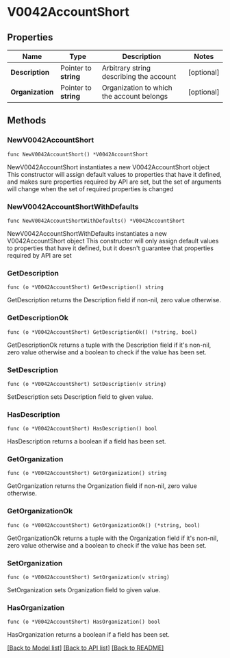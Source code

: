 # V0042AccountShort

## Properties

Name | Type | Description | Notes
------------ | ------------- | ------------- | -------------
**Description** | Pointer to **string** | Arbitrary string describing the account | [optional] 
**Organization** | Pointer to **string** | Organization to which the account belongs | [optional] 

## Methods

### NewV0042AccountShort

`func NewV0042AccountShort() *V0042AccountShort`

NewV0042AccountShort instantiates a new V0042AccountShort object
This constructor will assign default values to properties that have it defined,
and makes sure properties required by API are set, but the set of arguments
will change when the set of required properties is changed

### NewV0042AccountShortWithDefaults

`func NewV0042AccountShortWithDefaults() *V0042AccountShort`

NewV0042AccountShortWithDefaults instantiates a new V0042AccountShort object
This constructor will only assign default values to properties that have it defined,
but it doesn't guarantee that properties required by API are set

### GetDescription

`func (o *V0042AccountShort) GetDescription() string`

GetDescription returns the Description field if non-nil, zero value otherwise.

### GetDescriptionOk

`func (o *V0042AccountShort) GetDescriptionOk() (*string, bool)`

GetDescriptionOk returns a tuple with the Description field if it's non-nil, zero value otherwise
and a boolean to check if the value has been set.

### SetDescription

`func (o *V0042AccountShort) SetDescription(v string)`

SetDescription sets Description field to given value.

### HasDescription

`func (o *V0042AccountShort) HasDescription() bool`

HasDescription returns a boolean if a field has been set.

### GetOrganization

`func (o *V0042AccountShort) GetOrganization() string`

GetOrganization returns the Organization field if non-nil, zero value otherwise.

### GetOrganizationOk

`func (o *V0042AccountShort) GetOrganizationOk() (*string, bool)`

GetOrganizationOk returns a tuple with the Organization field if it's non-nil, zero value otherwise
and a boolean to check if the value has been set.

### SetOrganization

`func (o *V0042AccountShort) SetOrganization(v string)`

SetOrganization sets Organization field to given value.

### HasOrganization

`func (o *V0042AccountShort) HasOrganization() bool`

HasOrganization returns a boolean if a field has been set.


[[Back to Model list]](../README.md#documentation-for-models) [[Back to API list]](../README.md#documentation-for-api-endpoints) [[Back to README]](../README.md)


